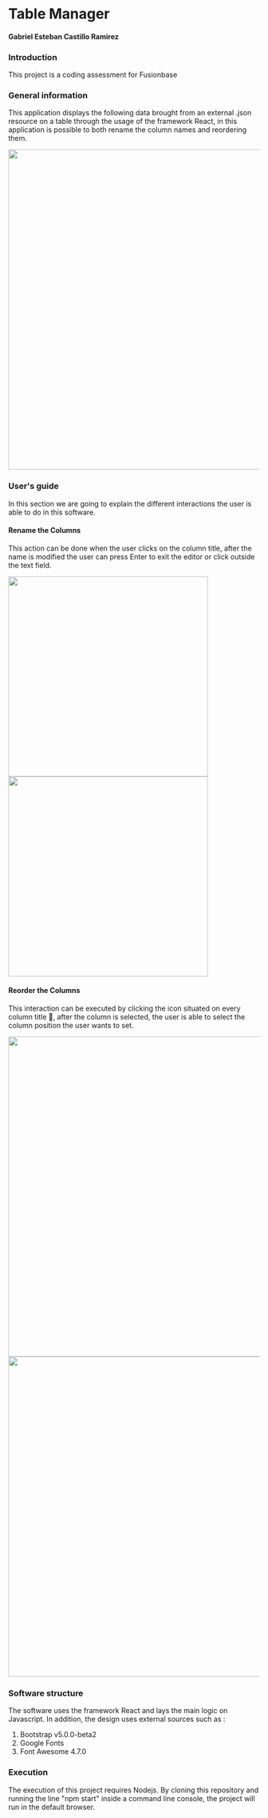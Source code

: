# Table Manager
#### Gabriel Esteban Castillo Ramirez
### Introduction
This project is a coding assessment for Fusionbase

### General information
This application displays the following data brought from an external .json resource on a table through the
usage of the framework React, in this application is possible to both rename the column names and reordering them.

<img src="https://user-images.githubusercontent.com/43209755/109520633-be43a580-7aac-11eb-8edd-d1749eb9c5ce.png" width="640">

### User's guide
In this section we are going to explain the different interactions the user is able to do in this software.

#### Rename the Columns
This action can be done when the user clicks on the column title, after the name is modified the user can
press Enter to exit the editor or click outside the text field.

<img src="https://user-images.githubusercontent.com/43209755/109520651-c3085980-7aac-11eb-95d4-d1d1cd41fc8c.png" width="400">
<img src="https://user-images.githubusercontent.com/43209755/109520661-c4d21d00-7aac-11eb-8d94-77cbb0b53515.png" width="400">

#### Reorder the Columns
This interaction can be executed by clicking the icon situated on every column title , after the column is selected, the user
is able to select the column position the user wants to set.

<img src="https://user-images.githubusercontent.com/43209755/109520670-c7347700-7aac-11eb-8e30-618ffe3d82e3.png" width="640">
<img src="https://user-images.githubusercontent.com/43209755/109520680-c865a400-7aac-11eb-9582-abdc50a5664d.png" width="640">

### Software structure
The software uses the framework React and lays the main logic on Javascript.
In addition, the design uses external sources such as : 
<ol>
  <li> Bootstrap v5.0.0-beta2 </li>
  <li> Google Fonts </li>
  <li> Font Awesome 4.7.0 </li>
</ol>

### Execution
The execution of this project requires Nodejs.
By cloning this repository and running the line "npm start" inside a command line console, the project will run in
the default browser.
